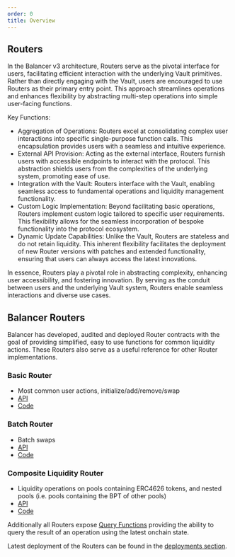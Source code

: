 ```yaml
---
order: 0
title: Overview
---
```


## Routers

In the Balancer v3 architecture, Routers serve as the pivotal interface for users, facilitating efficient interaction with the underlying Vault primitives. Rather than directly engaging with the Vault, users are encouraged to use Routers as their primary entry point. This approach streamlines operations and enhances flexibility by abstracting multi-step operations into simple user-facing functions.

Key Functions:
* Aggregation of Operations: Routers excel at consolidating complex user interactions into specific single-purpose function calls. This encapsulation provides users with a seamless and intuitive experience.
* External API Provision: Acting as the external interface, Routers furnish users with accessible endpoints to interact with the protocol. This abstraction shields users from the complexities of the underlying system, promoting ease of use.
* Integration with the Vault: Routers interface with the Vault, enabling seamless access to fundamental operations and liquidity management functionality.
* Custom Logic Implementation: Beyond facilitating basic operations, Routers implement custom logic tailored to specific user requirements. This flexibility allows for the seamless incorporation of bespoke functionality into the protocol ecosystem.
* Dynamic Update Capabilities: Unlike the Vault, Routers are stateless and do not retain liquidity. This inherent flexibility facilitates the deployment of new Router versions with patches and extended functionality, ensuring that users can always access the latest innovations.

In essence, Routers play a pivotal role in abstracting complexity, enhancing user accessibility, and fostering innovation. By serving as the conduit between users and the underlying Vault system, Routers enable seamless interactions and diverse use cases.

## Balancer Routers

Balancer has developed, audited and deployed Router contracts with the goal of providing simplified, easy to use functions for common liquidity actions. These Routers also serve as a useful reference for other Router implementations.

### Basic Router

- Most common user actions, initialize/add/remove/swap
- [API](../../developer-reference/contracts/router-api.md)
- [Code](https://github.com/balancer/balancer-v3-monorepo/blob/main/pkg/vault/contracts/Router.sol)

### Batch Router
- Batch swaps
- [API](../../developer-reference/contracts/batch-router-api.md)
- [Code](https://github.com/balancer/balancer-v3-monorepo/blob/main/pkg/vault/contracts/BatchRouter.sol)

### Composite Liquidity Router
- Liquidity operations on pools containing ERC4626 tokens, and nested pools (i.e. pools containing the BPT of other pools)
- [API](../../developer-reference/contracts/composite-liquidity-router-api.md)
- [Code](https://github.com/balancer/balancer-v3-monorepo/blob/main/pkg/vault/contracts/CompositeLiquidityRouter.sol)

Additionally all Routers expose [Query Functions](./queries.md) providing the ability to query the result of an operation using the latest onchain state.

Latest deployment of the Routers can be found in the [deployments section](/developer-reference/contracts/deployment-addresses/mainnet.html).
